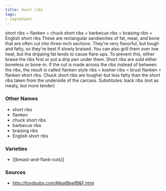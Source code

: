 ```yaml
---
title: short ribs
tags:
- ingredient
---
```

short ribs = flanken = chuck short ribs = barbecue ribs = braising ribs = English short ribs These are rectangular sandwiches of fat, meat, and bone that are often cut into three-inch sections. They're very flavorful, but tough and fatty, so they're best if slowly braised. You can also grill them over low heat, but the dripping fat tends to cause flare-ups. To prevent this, either braise the ribs first or put a drip pan under them. Short ribs are sold either boneless or bone-in. If the cut is made across the ribs instead of between the ribs, the result is called flanken style ribs = kosher ribs = brust flanken = flanken short ribs. Chuck short ribs are tougher but less fatty than the short ribs taken from the underside of the carcass. Substitutes: back ribs (not as meaty, but more tender)

### Other Names

* short ribs
* flanken
* chuck short ribs
* barbecue ribs
* braising ribs
* English short ribs

### Varieties

* [[breast-and-flank-cuts]]

### Sources
* http://foodsubs.com/MeatBeefB&F.html
